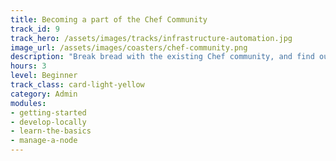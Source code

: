 ```yaml
---
title: Becoming a part of the Chef Community
track_id: 9
track_hero: /assets/images/tracks/infrastructure-automation.jpg
image_url: /assets/images/coasters/chef-community.png
description: "Break bread with the existing Chef community, and find out how to build a community in your own organization. Learn about Supermarket, messaging tools, and in-house groups as ways to meet your fellow Chefs."
hours: 3
level: Beginner
track_class: card-light-yellow
category: Admin
modules:
- getting-started
- develop-locally
- learn-the-basics
- manage-a-node
---
```

